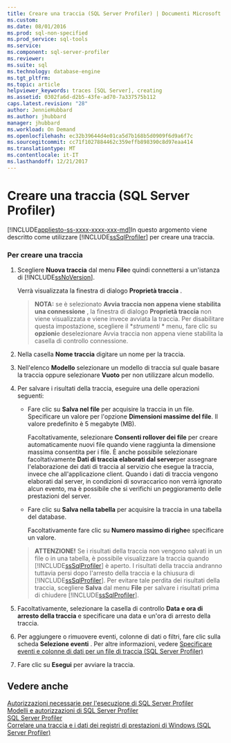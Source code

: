 ```yaml
---
title: Creare una traccia (SQL Server Profiler) | Documenti Microsoft
ms.custom: 
ms.date: 08/01/2016
ms.prod: sql-non-specified
ms.prod_service: sql-tools
ms.service: 
ms.component: sql-server-profiler
ms.reviewer: 
ms.suite: sql
ms.technology: database-engine
ms.tgt_pltfrm: 
ms.topic: article
helpviewer_keywords: traces [SQL Server], creating
ms.assetid: 0302fa6d-d2b5-43fe-ad70-7a337575b112
caps.latest.revision: "28"
author: JennieHubbard
ms.author: jhubbard
manager: jhubbard
ms.workload: On Demand
ms.openlocfilehash: ec32b39644d4e01ca5d7b168b5d0909f6d9a6f7c
ms.sourcegitcommit: cc71f1027884462c359effb898390c8d97eaa414
ms.translationtype: MT
ms.contentlocale: it-IT
ms.lasthandoff: 12/21/2017
---
```

# <a name="create-a-trace-sql-server-profiler"></a>Creare una traccia (SQL Server Profiler)
[!INCLUDE[appliesto-ss-xxxx-xxxx-xxx-md](../../includes/appliesto-ss-xxxx-xxxx-xxx-md.md)]In questo argomento viene descritto come utilizzare [!INCLUDE[ssSqlProfiler](../../includes/sssqlprofiler-md.md)] per creare una traccia.  
  
### <a name="to-create-a-trace"></a>Per creare una traccia  
  
1.  Scegliere **Nuova traccia** dal menu **File**e quindi connettersi a un'istanza di [!INCLUDE[ssNoVersion](../../includes/ssnoversion-md.md)].  
  
     Verrà visualizzata la finestra di dialogo **Proprietà traccia** .  
  
    > **NOTA:** se è selezionato **Avvia traccia non appena viene stabilita una connessione** , la finestra di dialogo **Proprietà traccia** non viene visualizzata e viene invece avviata la traccia. Per disabilitare questa impostazione, scegliere il **strumenti* * menu, fare clic su **opzioni**e deselezionare Avvia traccia non appena viene stabilita la casella di controllo connessione.  
  
2.  Nella casella **Nome traccia** digitare un nome per la traccia.  
  
3.  Nell'elenco **Modello** selezionare un modello di traccia sul quale basare la traccia oppure selezionare **Vuoto** per non utilizzare alcun modello.  
  
4.  Per salvare i risultati della traccia, eseguire una delle operazioni seguenti:  
  
    -   Fare clic su **Salva nel file** per acquisire la traccia in un file. Specificare un valore per l'opzione **Dimensioni massime del file**. Il valore predefinito è 5 megabyte (MB).  
  
         Facoltativamente, selezionare **Consenti rollover dei file** per creare automaticamente nuovi file quando viene raggiunta la dimensione massima consentita per i file. È anche possibile selezionare facoltativamente **Dati di traccia elaborati dal server**per assegnare l'elaborazione dei dati di traccia al servizio che esegue la traccia, invece che all'applicazione client. Quando i dati di traccia vengono elaborati dal server, in condizioni di sovraccarico non verrà ignorato alcun evento, ma è possibile che si verifichi un peggioramento delle prestazioni del server.  
  
    -   Fare clic su **Salva nella tabella** per acquisire la traccia in una tabella del database.  
  
         Facoltativamente fare clic su **Numero massimo di righe**e specificare un valore.  
  
    > **ATTENZIONE!** Se i risultati della traccia non vengono salvati in un file o in una tabella, è possibile visualizzare la traccia quando [!INCLUDE[ssSqlProfiler](../../includes/sssqlprofiler-md.md)] è aperto. I risultati della traccia andranno tuttavia persi dopo l'arresto della traccia e la chiusura di [!INCLUDE[ssSqlProfiler](../../includes/sssqlprofiler-md.md)]. Per evitare tale perdita dei risultati della traccia, scegliere **Salva** dal menu **File** per salvare i risultati prima di chiudere [!INCLUDE[ssSqlProfiler](../../includes/sssqlprofiler-md.md)].  
  
5.  Facoltativamente, selezionare la casella di controllo **Data e ora di arresto della traccia** e specificare una data e un'ora di arresto della traccia.  
  
6.  Per aggiungere o rimuovere eventi, colonne di dati o filtri, fare clic sulla scheda **Selezione eventi**  . Per altre informazioni, vedere [Specificare eventi e colonne di dati per un file di traccia &#40;SQL Server Profiler&#41;](../../tools/sql-server-profiler/specify-events-and-data-columns-for-a-trace-file-sql-server-profiler.md)  
  
7.  Fare clic su **Esegui** per avviare la traccia.  
  
## <a name="see-also"></a>Vedere anche  
 [Autorizzazioni necessarie per l'esecuzione di SQL Server Profiler](../../tools/sql-server-profiler/permissions-required-to-run-sql-server-profiler.md)   
 [Modelli e autorizzazioni di SQL Server Profiler](../../tools/sql-server-profiler/sql-server-profiler-templates-and-permissions.md)   
 [SQL Server Profiler](../../tools/sql-server-profiler/sql-server-profiler.md)   
 [Correlare una traccia e i dati dei registri di prestazioni di Windows &#40;SQL Server Profiler&#41;](../../tools/sql-server-profiler/correlate-a-trace-with-windows-performance-log-data-sql-server-profiler.md)  
  
  
